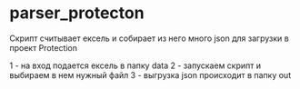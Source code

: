 # parser_protecton
Скрипт считывает ексель и собирает из него много json для загрузки в проект Protection

1 - на вход подается ексель в папку data
2 - запускаем скрипт и выбираем в нем нужный файл
3 - выгрузка json происходит в папку out
